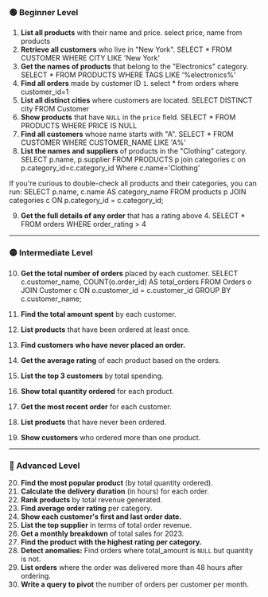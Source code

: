 ### 🟢 Beginner Level

1. **List all products** with their name and price.                              select price, name from products
2. **Retrieve all customers** who live in "New York".                            SELECT * FROM CUSTOMER   WHERE CITY LIKE 'New York'
3. **Get the names of products** that belong to the "Electronics" category.      SELECT * FROM PRODUCTS WHERE TAGS LIKE '%electronics%'
4. **Find all orders** made by customer ID `1`.                                  select * from orders where customer_id=1
5. **List all distinct cities** where customers are located.                     SELECT DISTINCT city FROM Customer
6. **Show products** that have `NULL` in the `price` field.                      SELECT * FROM PRODUCTS WHERE PRICE IS NULL
7. **Find all customers** whose name starts with "A".                            SELECT * FROM CUSTOMER WHERE CUSTOMER_NAME LIKE 'A%'
8. **List the names and suppliers** of products in the "Clothing" category.
  SELECT p.name, p.supplier FROM PRODUCTS p join categories c
  on p.category_id=c.category_id
  Where c.name='Clothing'

If you're curious to double-check all products and their categories, you can run:
SELECT p.name, c.name AS category_name
FROM products p
JOIN categories c ON p.category_id = c.category_id;

9. **Get the full details of any order** that has a rating above 4.              SELECT * FROM orders WHERE order_rating > 4

---

### 🟡 Intermediate Level

10. **Get the total number of orders** placed by each customer.
SELECT 
  c.customer_name,
  COUNT(o.order_id) AS total_orders
FROM Orders o
JOIN Customer c ON o.customer_id = c.customer_id
GROUP BY c.customer_name;


11. **Find the total amount spent** by each customer.
12. **List products** that have been ordered at least once.
13. **Find customers who have never placed an order.**
14. **Get the average rating** of each product based on the orders.
15. **List the top 3 customers** by total spending.
16. **Show total quantity ordered** for each product.
17. **Get the most recent order** for each customer.
18. **List products** that have never been ordered.
19. **Show customers** who ordered more than one product.

---

### 🔴 Advanced Level

20. **Find the most popular product** (by total quantity ordered).
21. **Calculate the delivery duration** (in hours) for each order.
22. **Rank products** by total revenue generated.
23. **Find average order rating** per category.
24. **Show each customer's first and last order date.**
25. **List the top supplier** in terms of total order revenue.
26. **Get a monthly breakdown** of total sales for 2023.
27. **Find the product with the highest rating per category.**
28. **Detect anomalies:** Find orders where total\_amount is `NULL` but quantity is not.
29. **List orders** where the order was delivered more than 48 hours after ordering.
30. **Write a query to pivot** the number of orders per customer per month.
